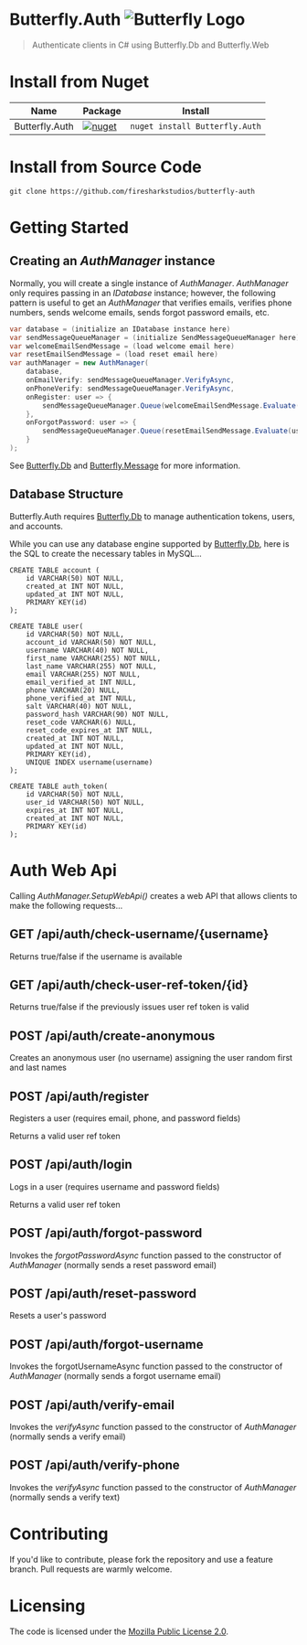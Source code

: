 # Butterfly.Auth ![Butterfly Logo](https://raw.githubusercontent.com/firesharkstudios/Butterfly/master/img/logo-40x40.png) 

> Authenticate clients in C# using Butterfly.Db and Butterfly.Web

# Install from Nuget

| Name | Package | Install |
| --- | --- | --- |
| Butterfly.Auth | [![nuget](https://img.shields.io/nuget/v/Butterfly.Auth.svg)](https://www.nuget.org/packages/Butterfly.Auth/) | `nuget install Butterfly.Auth` |

# Install from Source Code

```git clone https://github.com/firesharkstudios/butterfly-auth```

# Getting Started

## Creating an *AuthManager* instance

Normally, you will create a single instance of *AuthManager*. *AuthManager* only requires passing in an *IDatabase* instance; 
however, the following pattern is useful to get an *AuthManager*
that verifies emails, verifies phone numbers, sends welcome emails,
sends forgot password emails, etc.

```cs
var database = (initialize an IDatabase instance here)
var sendMessageQueueManager = (initialize SendMessageQueueManager here)
var welcomeEmailSendMessage = (load welcome email here)
var resetEmailSendMessage = (load reset email here)
var authManager = new AuthManager(
    database,
    onEmailVerify: sendMessageQueueManager.VerifyAsync,
    onPhoneVerify: sendMessageQueueManager.VerifyAsync,
    onRegister: user => {
        sendMessageQueueManager.Queue(welcomeEmailSendMessage.Evaluate(user));
    },
    onForgotPassword: user => {
        sendMessageQueueManager.Queue(resetEmailSendMessage.Evaluate(user));
    }
);
```

See [Butterfly.Db](https://github.com/firesharkstudios/butterfly-db) and [Butterfly.Message](https://github.com/firesharkstudios/butterfly-message)
for more information.

## Database Structure

Butterfly.Auth requires [Butterfly.Db](https://github.com/firesharkstudios/butterfly-db) 
to manage authentication tokens, users, and accounts.

While you can use any database engine supported by [Butterfly.Db](https://github.com/firesharkstudios/butterfly-db), 
here is the SQL to create the necessary tables in MySQL...

```
CREATE TABLE account (
    id VARCHAR(50) NOT NULL,
    created_at INT NOT NULL,
    updated_at INT NOT NULL,
    PRIMARY KEY(id)
);

CREATE TABLE user(
    id VARCHAR(50) NOT NULL,
    account_id VARCHAR(50) NOT NULL,
    username VARCHAR(40) NOT NULL,
    first_name VARCHAR(255) NOT NULL,
    last_name VARCHAR(255) NOT NULL,
    email VARCHAR(255) NOT NULL,
    email_verified_at INT NULL,
    phone VARCHAR(20) NULL,
    phone_verified_at INT NULL,
    salt VARCHAR(40) NOT NULL,
    password_hash VARCHAR(90) NOT NULL,
    reset_code VARCHAR(6) NULL,	
    reset_code_expires_at INT NULL,	
    created_at INT NOT NULL,
    updated_at INT NOT NULL,
    PRIMARY KEY(id),
    UNIQUE INDEX username(username)
);

CREATE TABLE auth_token(
    id VARCHAR(50) NOT NULL,
    user_id VARCHAR(50) NOT NULL,
    expires_at INT NOT NULL,
    created_at INT NOT NULL,
    PRIMARY KEY(id)
);
```

# Auth Web Api

Calling *AuthManager.SetupWebApi()* creates a web API that allows clients to
make the following requests...

## GET /api/auth/check-username/\{username\}

Returns true/false if the username is available

## GET /api/auth/check-user-ref-token/\{id\}

Returns true/false if the previously issues user ref token is valid

## POST /api/auth/create-anonymous

Creates an anonymous user (no username) assigning the user random first and last names

## POST /api/auth/register

Registers a user (requires email, phone, and password fields)

Returns a valid user ref token

## POST /api/auth/login

Logs in a user (requires username and password fields)

Returns a valid user ref token

## POST /api/auth/forgot-password

Invokes the *forgotPasswordAsync* function passed to the constructor of *AuthManager* (normally sends a reset password email)

## POST /api/auth/reset-password

Resets a user's password

## POST /api/auth/forgot-username

Invokes the forgotUsernameAsync function passed to the constructor of *AuthManager* (normally sends a forgot username email)

## POST /api/auth/verify-email

Invokes the *verifyAsync* function passed to the constructor of *AuthManager* (normally sends a verify email)

## POST /api/auth/verify-phone

Invokes the *verifyAsync* function passed to the constructor of *AuthManager* (normally sends a verify text)


# Contributing

If you'd like to contribute, please fork the repository and use a feature
branch. Pull requests are warmly welcome.

# Licensing

The code is licensed under the [Mozilla Public License 2.0](http://mozilla.org/MPL/2.0/).  
